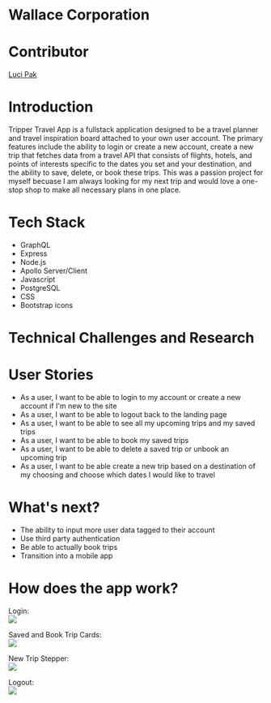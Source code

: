 # Wallace Corporation

<p align="center">
  <a href="https://github.com/lucipak/Tripper_Travel_App">
  </a>
</p>

# Contributor

[Luci Pak](https://github.com/lucipak "Luci Pak")

# Introduction

Tripper Travel App is a fullstack application designed to be a travel planner and travel inspiration board attached to your own user account. The primary features include the ability to login or create a new account, create a new trip that fetches data from a travel API that consists of flights, hotels, and points of interests specific to the dates you set and your destination, and the ability to save, delete, or book these trips. 
This was a passion project for myself becuase I am always looking for my next trip and would love a one-stop shop to make all necessary plans in one place. 

# Tech Stack
<ul>
<li>GraphQL</li>
<li>Express</li>
<li>Node.js</li>
<li>Apollo Server/Client</li>
<li>Javascript</li>
<li>PostgreSQL</li>
<li>CSS</li>
<li>Bootstrap icons</li>
</ul>

# Technical Challenges and Research

# User Stories
<ul>
<li>As a user, I want to be able to login to my account or create a new account if I'm new to the site</li>
<li>As a user, I want to be able to logout back to the landing page</li>
<li>As a user, I want to be able to see all my upcoming trips and my saved trips</li>
<li>As a user, I want to be able to book my saved trips</li>
<li>As a user, I want to be able to delete a saved trip or unbook an upcoming trip</li>
<li>As a user, I want to be able create a new trip based on a destination of my choosing and choose which dates I would like to travel</li>
</ul>

# What's next?
<ul>
<li>The ability to input more user data tagged to their account</li>
<li>Use third party authentication</li>
<li>Be able to actually book trips</li>
<li>Transition into a mobile app</li>
</ul>

# How does the app work?
Login:
<br />
<img src="./public/img/Product Overview Thumbnails.gif">

Saved and Book Trip Cards:
<br />
<img src="./public/img/Product Overview Expanded and Zoomed.gif">

New Trip Stepper:
<br />
<img src="./public/img/Add to Cart.gif">

Logout:
<br />
<img src="./public/img/Questions Display.gif">

